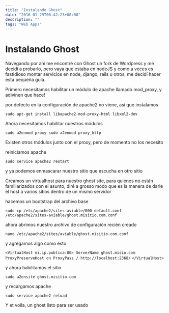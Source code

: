 ```yaml
---
title: "Instalando Ghost"
date: "2016-01-29T06:42:23+00:00"
description: ""
tags: "Web Apps"
---
```

# Instalando Ghost

Navegando por ahí me encontré con Ghost un fork de Wordpress y me decidí a probarlo, pero vaya que estaba en nodeJS y como a veces es fastidioso montar servicios en node, django, rails u otros, me decidí hacer esta pequeña guía.

Primero necesitamos habilitar un módulo de apache llamado mod_proxy, y adivinen que hace!

por defecto en la configuración de apache2 no viene, asi que instalamos

`sudo apt-get install libapache2-mod-proxy-html libxml2-dev`

Ahora necesitamos habilitar nuestros módulos

`sudo a2enmod proxy
sudo a2enmod proxy_http`

Existen otros módulos junto con el proxy, pero de momento no los necesito

reiniciamos apache

`sudo service apache2 restart`

y ya podemos enmascarar nuestro sitio que escucha en otro sitio

Creamos un virtualhost para nuestro ghost site, para quienes no están familiarizados con el asunto, diré a grosso modo que es la manera de darle el host a varios sitios dentro de un mismo servidor

hacemos un bootstrap del archivo base

`sudo cp /etc/apache2/sites-aviable/000-default.conf /etc/apache2/sites-aviable/ghost.misitio.com.conf`

ahora abrimos nuestro archivo de configuración recién creado

`nano /etc/apache2/sites/aviable/ghost.misitio.com.conf`

y agregamos algo como esto

`<VirtualHost mi.ip.publica:80>
ServerName ghost.misio.com `
`ProxyPreserveHost on
ProxyPass / http://localhost:2368/`
`</VirtualHost>`

y ahora habilitamos el sitio

`sudo a2ensite ghost.misitio.com`

y recargamos apache

`sudo service apache2 reload`

Y et voila, un ghost listo para ser usado

